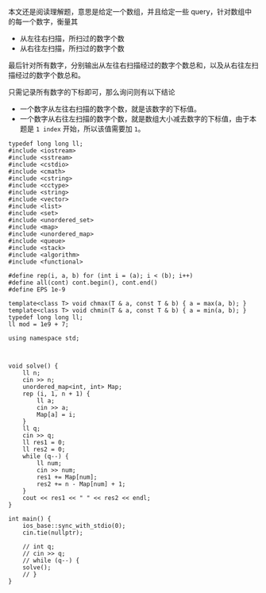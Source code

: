 本文还是阅读理解题，意思是给定一个数组，并且给定一些 query，针对数组中的每一个数字，衡量其
- 从左往右扫描，所扫过的数字个数
- 从右往左扫描，所扫过的数字个数

最后针对所有数字，分别输出从左往右扫描经过的数字个数总和，以及从右往左扫描经过的数字个数总和。

只需记录所有数字的下标即可，那么询问则有以下结论
- 一个数字从左往右扫描的数字个数，就是该数字的下标值。
- 一个数字从右往左扫描的数字个数，就是数组大小减去数字的下标值，由于本题是 `1 index` 开始，所以该值需要加 `1`。

```
typedef long long ll;
#include <iostream> 
#include <sstream> 
#include <cstdio> 
#include <cmath> 
#include <cstring> 
#include <cctype> 
#include <string> 
#include <vector> 
#include <list> 
#include <set> 
#include <unordered_set>
#include <map> 
#include <unordered_map>
#include <queue> 
#include <stack> 
#include <algorithm> 
#include <functional> 
    
#define rep(i, a, b) for (int i = (a); i < (b); i++)
#define all(cont) cont.begin(), cont.end()
#define EPS 1e-9
    
template<class T> void chmax(T & a, const T & b) { a = max(a, b); } 
template<class T> void chmin(T & a, const T & b) { a = min(a, b); } 
typedef long long ll;
ll mod = 1e9 + 7;
    
using namespace std;



void solve() {
    ll n;
    cin >> n;
    unordered_map<int, int> Map;
    rep (i, 1, n + 1) {
        ll a;
        cin >> a;
        Map[a] = i;
    }
    ll q;
    cin >> q;
    ll res1 = 0;
    ll res2 = 0;
    while (q--) {
        ll num;
        cin >> num;
        res1 += Map[num];
        res2 += n - Map[num] + 1;
    }
    cout << res1 << " " << res2 << endl;
}

int main() {
    ios_base::sync_with_stdio(0);
    cin.tie(nullptr);
    
    // int q;
    // cin >> q;
    // while (q--) {
    solve();
    // }
}
```


